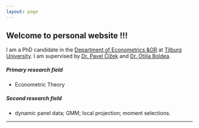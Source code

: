 ```yaml
---
layout: page
---
```

## Welcome to personal website !!!

I am a PhD candidate in the [Department of Econometrics &amp;OR](https://www.tilburguniversity.edu/about/schools/economics-and-management/organization/departments/eor "Department of Econometrics &amp;OR")  at [Tilburg University](https://www.tilburguniversity.edu/nl "Tilburg University"). I am supervised by [Dr. Pavel Čížek](https://www.tilburguniversity.edu/staff/p-cizek) and [Dr. Otilia Boldea](https://sites.google.com/site/otiliaboldea/).

##### Primary research field

* Econometric Theory

##### Second research field

* dynamic panel data; GMM; local projection; moment selections.

---
